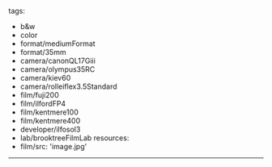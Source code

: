 tags:
- b&w
- color
- format/mediumFormat
- format/35mm
- camera/canonQL17Giii
- camera/olympus35RC
- camera/kiev60
- camera/rolleiflex3.5Standard
- film/fuji200
- film/ilfordFP4
- film/kentmere100
- film/kentmere400
- developer/ilfosol3
- lab/brooktreeFilmLab
resources:
- film/src: 'image.jpg'
---
